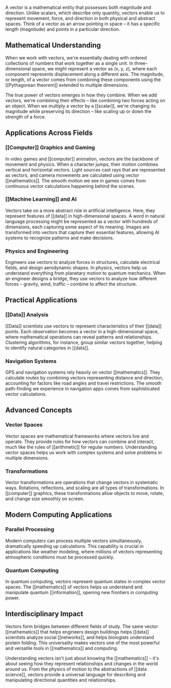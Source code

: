 A vector is a mathematical entity that possesses both magnitude and direction. Unlike scalars, which describe only quantity, vectors enable us to represent movement, force, and direction in both physical and abstract spaces. Think of a vector as an arrow pointing in space – it has a specific length (magnitude) and points in a particular direction.

## Mathematical Understanding

When we work with vectors, we're essentially dealing with ordered collections of numbers that work together as a single unit. In three-dimensional space, we might represent a vector as (x, y, z), where each component represents displacement along a different axis. The magnitude, or length, of a vector comes from combining these components using the [[Pythagorean theorem]] extended to multiple dimensions.

The true power of vectors emerges in how they combine. When we add vectors, we're combining their effects – like combining two forces acting on an object. When we multiply a vector by a [[scalar]], we're changing its magnitude while preserving its direction – like scaling up or down the strength of a force.

## Applications Across Fields

### [[Computer]] Graphics and Gaming

In video games and [[computer]] animation, vectors are the backbone of movement and physics. When a character jumps, their motion combines vertical and horizontal vectors. Light sources cast rays that are represented as vectors, and camera movements are calculated using vector [[mathematics]]. The smooth motion we see in games comes from continuous vector calculations happening behind the scenes.

### [[Machine Learning]] and AI

Vectors take on a more abstract role in artificial intelligence. Here, they represent features of [[data]] in high-dimensional spaces. A word in natural language processing might be represented as a vector with hundreds of dimensions, each capturing some aspect of its meaning. Images are transformed into vectors that capture their essential features, allowing AI systems to recognize patterns and make decisions.

### Physics and Engineering

Engineers use vectors to analyze forces in structures, calculate electrical fields, and design aerodynamic shapes. In physics, vectors help us understand everything from planetary motion to quantum mechanics. When an engineer designs a bridge, they use vectors to analyze how different forces – gravity, wind, traffic – combine to affect the structure.

## Practical Applications

### [[Data]] Analysis

[[Data]] scientists use vectors to represent characteristics of their [[data]] points. Each observation becomes a vector in a high-dimensional space, where mathematical operations can reveal patterns and relationships. Clustering algorithms, for instance, group similar vectors together, helping to identify natural categories in [[data]].

### Navigation Systems

GPS and navigation systems rely heavily on vector [[mathematics]]. They calculate routes by combining vectors representing distance and direction, accounting for factors like road angles and travel restrictions. The smooth path-finding we experience in navigation apps comes from sophisticated vector calculations.

## Advanced Concepts

### Vector Spaces

Vector spaces are mathematical frameworks where vectors live and operate. They provide rules for how vectors can combine and interact, much like the rules of [[arithmetic]] for regular numbers. Understanding vector spaces helps us work with complex systems and solve problems in multiple dimensions.

### Transformations

Vector transformations are operations that change vectors in systematic ways. Rotations, reflections, and scaling are all types of transformations. In [[computer]] graphics, these transformations allow objects to move, rotate, and change size smoothly on screen.

## Modern Computing Applications

### Parallel Processing

Modern computers can process multiple vectors simultaneously, dramatically speeding up calculations. This capability is crucial in applications like weather modeling, where millions of vectors representing atmospheric conditions must be processed quickly.

### Quantum Computing

In quantum computing, vectors represent quantum states in complex vector spaces. The [[mathematics]] of vectors helps us understand and manipulate quantum [[information]], opening new frontiers in computing power.

## Interdisciplinary Impact

Vectors form bridges between different fields of study. The same vector [[mathematics]] that helps engineers design buildings helps [[data]] scientists analyze social [[networks]], and helps biologists understand protein folding. This universality makes vectors one of the most powerful and versatile tools in [[mathematics]] and computing.

Understanding vectors isn't just about knowing the [[mathematics]] – it's about seeing how they represent relationships and changes in the world around us. From the physics of motion to the abstractions of [[data science]], vectors provide a universal language for describing and manipulating directional quantities and relationships.